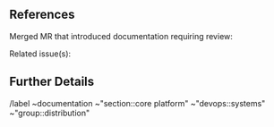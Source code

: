 <!-- This issue requests a technical writer review as required for documentation
     content that was merged without one. -->

<!-- NOTE: Please add a DevOps stage label (format `devops:<stage_name>`)
     and assign the technical writer who is
     [listed for that stage](https://about.gitlab.com/handbook/product/categories/#devops-stages). -->

## References

Merged MR that introduced documentation requiring review:

Related issue(s):

## Further Details

<!-- Any additional context, questions, or notes for the technical writer. -->


/label ~documentation ~"section::core platform" ~"devops::systems" ~"group::distribution"
